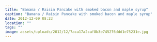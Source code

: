 ```yaml
---
title: "Banana / Raisin Pancake with smoked bacon and maple syrup"
caption: "Banana / Raisin Pancake with smoked bacon and maple syrup"
date: 2012-12-09 08:23
location: ""
tags: ""
image: assets/uploads/2012/12/7aca17a2caf8b3e745276ddd1e75231e.jpg
---
```

